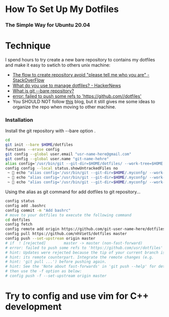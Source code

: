 # How To Set Up My Dotfiles
### The Simple Way for Ubuntu 20.04
# Technique

I spend hours to try create a new bare repository to contains my dotfiles and make it easy to swtich to others unix machine: 
- [The flow to create repository avoid "please tell me who you are" - StackOverFlow](https://stackoverflow.com/questions/11656761/git-please-tell-me-who-you-are-error)
- [What do you use to manage dotfiles? - HackerNews](https://news.ycombinator.com/item?id=11070797)
- [What is git --bare repository?](http://gitready.com/advanced/2009/02/01/push-to-only-bare-repositories.html)
- [error: failed to push some refs to 'https://github.com/<your-repo>/dotfiles'
](https://stackoverflow.com/questions/39399804/updates-were-rejected-because-the-tip-of-your-current-branch-is-behind-its-remot)
- You SHOULD NOT follow [this](https://www.atlassian.com/git/tutorials/dotfiles) blog, but it still gives me some ideas to organize the repo when moving to other machine.
### Installation

Install the git repository with --bare option .

```sh
cd 
git init --bare $HOME/dotfiles
functions --erase config
git config --global user.email "usr-name-here@gmail.com"
git config --global user.name "git-name-hehre"
alias config='/usr/bin/git --git-dir=$HOME/dotfiles/ --work-tree=$HOME'
config config --local status.showUntrackedFiles no
 ~  echo "alias config='/usr/bin/git --git-dir=$HOME/.myconfg/ --work-tree=$HOME'" >> $HOME/.config/fish/config.fish
 ~  echo "alias config='/usr/bin/git --git-dir=$HOME/.myconfg/ --work-tree=$HOME'" >> $HOME/.zshrc
 ~  echo "alias config='/usr/bin/git --git-dir=$HOME/.myconfg/ --work-tree=$HOME'" >> $HOME/.bashrc

```

Using the alias as git command for add dotfiles to git repository...

```sh
config status
config add .bashrc
config commit -m "Add bashrc"
# move to your dotfiles to execute the following command
cd dotfiles
config fetch
config remote add origin https://github.com/git-user-name-here/dotfiles
config pull https://github.com/nhVietS/dotfiles master
config push --set-upstream origin master
# if  ! [rejected]        master -> master (non-fast-forward)
# error: failed to push some refs to 'https://github.com/usr/dotfiles'
# hint: Updates were rejected because the tip of your current branch is behind
# hint: its remote counterpart. Integrate the remote changes (e.g.
# hint: 'git pull ...') before pushing again.
# hint: See the 'Note about fast-forwards' in 'git push --help' for details.
# then use the -f option as below:
# config push -f --set-upstream origin master

```

# Try to config and use vim for C++ development
